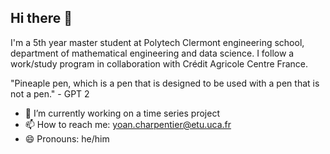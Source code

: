 ## Hi there 👋

I'm a 5th year master student at Polytech Clermont engineering school, department of mathematical engineering and data science. I follow a work/study program in collaboration with Crédit Agricole Centre France.

"Pineaple pen, which is a pen that is designed to be used with a pen that is not a pen." - GPT 2
<!--
**ycharpentier/ycharpentier** is a ✨ _special_ ✨ repository because its `README.md` (this file) appears on your GitHub profile.

Here are some ideas to get you started:
-->
 
- 🌱 I’m currently working on a time series project
- 📫 How to reach me: yoan.charpentier@etu.uca.fr
- 😄 Pronouns: he/him

